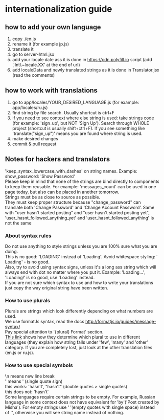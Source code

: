 # internationalization guide

## how to add your own language

1. copy ./en.js
2. rename it (for example jp.js)
3. translate it
5. go to server-html.jsx
6. add your locale date ass it is done in https://cdn.polyfill.io script (add ',Intl.~locale.XX' at the end of url)
7. add localeData and newly translated strings as it is done in Translator.jsx (read the comments)

## how to work with translations
1. go to app/locales/YOUR_DESIRED_LANGUAGE.js (for example: app/locales/ru.js)
2. find string by file search. Usually shortcut is ctrl+F
3. If you need to see context where else string is used: take strings code (for example: 'sign_up', but NOT 'Sign Up'). Search through WHOLE project (shortcut is usually shift+ctrl+F). If you see something like 'translate("sign_up")' means you are found where string is used.
4. make desired changes
5. commit & pull request

## Notes for hackers and translators
'keep_syntax_lowercase_with_dashes' on string names. Example: show_password: 'Show Password'  
Please keep in mind that none of the strings are bind directly to components to keep them reusable. For example:   'messages_count' can be used in one page today, but also can be placed in another tomorrow.  
Strings must be as close to source as possible.  
They must keep proper structure because "change_password" can translate both 'Change Password' and 'Change Account Password'.
Same with "user hasn't started posting" and "user hasn't started posting yet", 'user_hasnt_followed_anything_yet' and 'user_hasnt_followed_anything' is not the same  

### About syntax rules

Do not use anything to style strings unless you are 100% sure what you are doing.  
This is no good: 'LOADING' instead of 'Loading'. Avoid whitespace styling: '   Loading' - is no good.  
Also, try to avoid using syntax signs, unless it's a long ass string which will always end with dot no matter where you put it. Example: 'Loading...', 'Loading!' is no good, use 'Loading' instead.  
If you are not sure which syntax to use and how to write your translations just copy the way original string have been written.  

### How to use plurals

Plurals are strings which look differently depending on what numbers are used.  
We use formatJs syntax, read the docs http://formatjs.io/guides/message-syntax/  
Pay special attention to '{plural} Format' section.  
[This link](http://www.unicode.org/cldr/charts/latest/supplemental/language_plural_rules.html) shows how they determine which plural to use in different languages (they explain how string falls under 'few', 'many' and 'other' category. If you are completely lost, just look at the other translation files (en.js or ru.js).  

### How to use special symbols
\n means new line break  
\' means ' (single quote sign)  
this works: 'hasn\'t', "hasn't" (double quotes > single quotes)  
this does not: 'hasn't'  
Some languages require certain strings to be empty. For example, Russian language in some context does not have equivalent for 'by'('Post created by Misha'). For empty strings use ' '(empty quotes with single space)  instead of '', otherwise you will see string name instead of nothing.  
